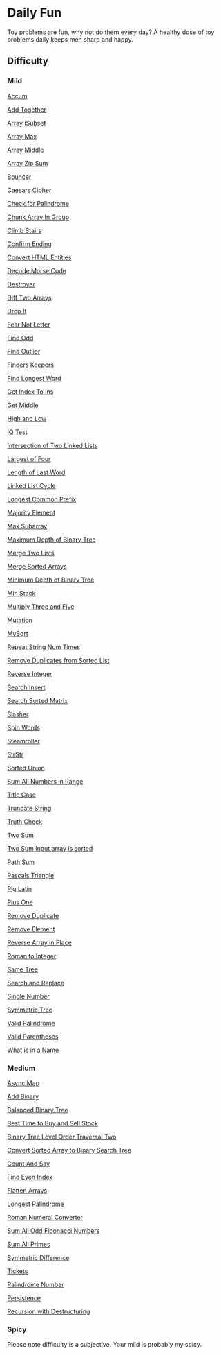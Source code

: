 <h1>Daily Fun</h1>
Toy problems are fun, why not do them every day?
A healthy dose of toy problems daily keeps men sharp and happy.

<h2>Difficulty</h2>

<h3>Mild</h3>
<p><a href="/Accum.js" target="_blank">Accum</a></p>
<p><a href="/Add_Together.js" target="_blank">Add Together</a></p>
<p><a href="/Array_isSubset.js" target="_blank">Array iSubset</a></p>
<p><a href="/Array_Max.js" target="_blank">Array Max</a></p>
<p><a href="/Array_Middle.js" target="_blank">Array Middle</a></p>
<p><a href="/Array_Zip_Sum.js" target="_blank">Array Zip Sum</a></p>
<p><a href="/Bouncer.js" target="_blank">Bouncer</a></p>
<p><a href="/Caesars_Cipher.js" target="_blank">Caesars Cipher</a></p>
<p><a href="/Check_for_Palindromes.js" target="_blank">Check for Palindrome</a><p>
<p><a href="/Chunk_Array_In_Group.js" target="_blank">Chunk Array In Group</a><p>
<p><a href="/Climb_Stairs.js" target="_blank">Climb Stairs</a><p>
<p><a href="/Confirm_Ending.js" target="_blank">Confirm Ending</a></p>
<p><a href="/Convert_HTML_Entities.js" target="_blank">Convert HTML Entities</a></p>
<p><a href="/Decode_Morse_Code.js" target="_blank">Decode Morse Code</a></p>
<p><a href="/Destroyer.js" target="_blank">Destroyer</a></p>
<p><a href="/Diff_Two_Arrays.js" target="_blank">Diff Two Arrays</a></p>
<p><a href="/Drop_It.js" target="_blank">Drop It</a></p>
<p><a href="/Fear_Not_Letter.js" target="_blank">Fear Not Letter</a></p>
<p><a href="/Find_Odd.js" target="_blank">Find Odd</a></p>
<p><a href="/Find_Outlier.js" target="_blank">Find Outlier</a></p>
<p><a href="/Finders_Keepers.js" target="_blank">Finders Keepers</a></p>
<p><a href="/Find_Longest_Word.js" target="_blank">Find Longest Word</a></p>
<p><a href="/Get_Index_To_Ins.js" target="_blank">Get Index To Ins </a></p>
<p><a href="/Get_Middle.js" target="_blank">Get Middle</a></p>
<p><a href="/High_and_Low.js" target="_blank">High and Low</a></p>
<p><a href="/IQ_Test.js" target="_blank">IQ Test</a></p>
<p><a href="/Intersection_of_Two_Linked_Lists.js" target="_blank">Intersection of Two Linked Lists</a></p>
<p><a href="/Largest_of_Four.js" target="_blank">Largest of Four</a></p>
<p><a href="/Length_of_Last_Word.js" target="_blank">Length of Last Word</a></p>
<p><a href="/Linked_List_Cycle.js" target="_blank">Linked List Cycle</a></p>
<p><a href="/Longest_Common_Prefix.js" target="_blank">Longest Common Prefix</a></p>
<p><a href="/Majority_Element.js" target="_blank">Majority Element</a></p>
<p><a href="/Max_Subarray.js" target="_blank">Max Subarray</a></p>
<p><a href="/Maximum_Depth_of_Binary_Tree.js" target="_blank">Maximum Depth of Binary Tree</a></p>
<p><a href="/Merge_Two_Lists.js" target="_blank">Merge Two Lists</a></p>
<p><a href="/Merge_Sorted_Arrays.js" target="_blank">Merge Sorted Arrays</a></p>
<p><a href="/Minimum_Depth_of_Binary_Tree.js" target="_blank">Minimum Depth of Binary Tree</a></p>
<p><a href="/Min_Stack.js" target="_blank">Min Stack</a></p>
<p><a href="/Multiply_Three_and_Five.js" target="_blank">Multiply Three and Five</a></p>
<p><a href="/Mutation.js" target="_blank">Mutation</a></p>
<p><a href="/MySqrt.js" target="_blank">MySqrt</a></p>
<p><a href="/Repeat_String_Num_Times.js" target="_blank">Repeat String Num Times</a></p>
<p><a href="/Remove_Duplicates_from_Sorted_List.js" target="_blank">Remove Duplicates from Sorted List</a></p>
<p><a href="/Reverse_Integer.js" target="_blank">Reverse Integer</a></p>
<p><a href="/Search_Insert.js" target="_blank">Search Insert</a></p>
<p><a href="/Search_Sorted_Matrix.js" target="_blank">Search Sorted Matrix</a></p>
<p><a href="/Slasher.js" target="_blank">Slasher</a></p>
<p><a href="/Spin_Words.js" target="_blank">Spin Words</a></p>
<p><a href="/Steamroller.js" target="_blank">Steamroller</a></p>
<p><a href="/StrStr.js" target="_blank">StrStr</a></p>
<p><a href="/Sorted_Union.js" target="_blank">Sorted Union</a></p>
<p><a href="/Sum_All_Numbers_in_Range.js" target="_blank">Sum All Numbers in Range</a></p>
<p><a href="/Title_Case.js" target="_blank">Title Case</a></p>
<p><a href="/Truncate_String.js" target="_blank">Truncate String</a></p>
<p><a href="/Truth_Check.js" target="_blank">Truth Check</a></p>
<p><a href="/Two_Sum.js" target="_blank">Two Sum</a></p>
<p><a href="/Two_Sum_Input_array_is_sorted.js" target="_blank">Two Sum Input array is sorted</a></p>
<p><a href="/Path_Sum.js" target="_blank">Path Sum</a></p>
<p><a href="/Pascals_Triangle.js" target="_blank">Pascals Triangle</a></p>
<p><a href="/Pig_Latin.js" target="_blank">Pig Latin</a></p>
<p><a href="/Plus_One.js" target="_blank">Plus One</a></p>
<p><a href="/Remove_Duplicate.js" target="_blank">Remove Duplicate</a></p>
<p><a href="/Remove_Element.js" target="_blank">Remove Element</a></p>
<p><a href="/Reverse_Array_in_Place.js" target="_blank">Reverse Array in Place</a></p>
<p><a href="/Roman_to_Integer.js" target="_blank">Roman to Integer</a></p>
<p><a href="/Same_Tree.js" target="_blank">Same Tree</a></p>
<p><a href="/Search_and_Replace.js" target="_blank">Search and Replace</a></p>
<p><a href="/Single_Number.js" target="_blank">Single Number</a></p>
<p><a href="/Symmetric_Tree.js" target="_blank">Symmetric Tree</a></p>
<p><a href="/Valid_Palindrome.js" target="_blank">Valid Palindrome</a></p>
<p><a href="/Valid_Parentheses.js" target="_blank">Valid Parentheses</a></p>
<p><a href="/What_is_in_a_Name.js" target="_blank">What is in a Name</a></p>

<h3>Medium</h3>
<p><a href="/Async_Map.js" target="_blank">Async Map</a></p>
<p><a href="/Add_Binary.js" target="_blank">Add Binary</a></p>
<p><a href="/Balanced_Binary_Tree.js" target="_blank">Balanced Binary Tree</a></p>
<p><a href="/Best_Time_to_Buy_and_Sell_Stock.js" target="_blank">Best Time to Buy and Sell Stock</a></p>
<p><a href="/Binary_Tree_Level_Order_Traversal_Two.js" target="_blank">Binary Tree Level Order Traversal Two</a></p>
<p><a href="/Convert_Sorted_Array_to_Binary_Search_Tree
.js" target="_blank">Convert Sorted Array to Binary Search Tree
</a></p>
<p><a href="/Count_And_Say.js" target="_blank">Count And Say</a></p>
<p><a href="/Find_Even_Index.js" target="_blank">Find Even Index</a></p>
<p><a href="/Flatten_Arrays.js" target="_blank">Flatten Arrays</a></p>
<p><a href="/Longest_Palindrome.js" target="_blank">Longest Palindrome</a></p>
<p><a href="/Roman_Numeral_Converter.js" target="_blank">Roman Numeral Converter</a></p>
<p><a href="/Sum_All_Odd_Fibonacci_Numbers.js" target="_blank">Sum All Odd Fibonacci Numbers</a></p>
<p><a href="/Sum_All_Primes.js" target="_blank">Sum All Primes</a></p>
<p><a href="/Symmetric_Difference.js" target="_blank">Symmetric Difference</a></p>
<p><a href="/Tickets.js" target="_blank">Tickets</a></p>
<p><a href="/Palindrome_Number.js" target="_blank">Palindrome Number</a></p>
<p><a href="/Persistence.js" target="_blank">Persistence</a></p>
<p><a href="/Recursion_with_Destructuring.js" target="_blank">Recursion with Destructuring</a></p>

<h3>Spicy</h3>

Please note difficulty is a subjective. Your mild is probably my spicy.
